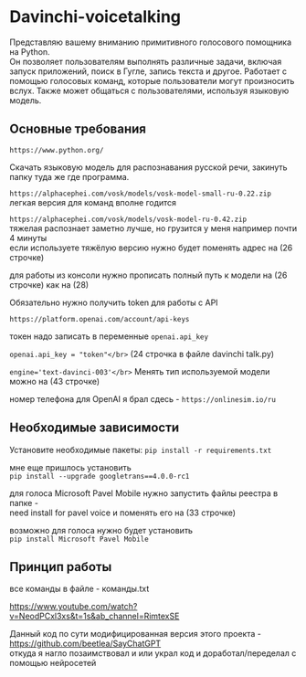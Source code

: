 # Davinchi-voicetalking

Представляю вашему вниманию примитивного голосового помощника на Python.  
Он позволяет пользователям выполнять различные задачи, включая запуск приложений, поиск в Гугле, запись текста и другое. Работает с помощью голосовых команд, которые пользователи могут произносить вслух. Также может общаться с пользователями, используя языковую модель.       

<h2>Основные требования</h2>  

`https://www.python.org/`  

Скачать языковую модель для распознавания русской речи, закинуть папку туда же где программа.  

`https://alphacephei.com/vosk/models/vosk-model-small-ru-0.22.zip`          
легкая версия для команд вполне годится 

`https://alphacephei.com/vosk/models/vosk-model-ru-0.42.zip`   
тяжелая распознает заметно лучше, но грузится у меня например почти 4 минуты  
если используете тяжёлую версию нужно будет поменять адрес на (26 строчке)  

для работы из консоли нужно прописать полный путь к модели на (26 строчке) как на (28) 

Обязательно нужно получить token для работы с API   

`https://platform.openai.com/account/api-keys` 

токен надо записать в переменные `openai.api_key`

`openai.api_key = "token"</br>`    (24 строчка в файле davinchi talk.py) 

`engine='text-davinci-003'</br>`   Менять тип используемой модели можно на (43 строчке) 

номер телефона для OpenAI я брал сдесь - `https://onlinesim.io/ru`  

<h2>Необходимые зависимости</h2> 

Установите необходимые пакеты: `pip install -r requirements.txt`
    
мне еще пришлось установить   
`pip install --upgrade googletrans==4.0.0-rc1`  

для голоса Microsoft Pavel Mobile нужно запустить файлы реестра в папке -  
need install for pavel voice и поменять его на (33 строчке)  
  
возможно для голоса нужно будет установить  
`pip install Microsoft Pavel Mobile`  
   
<h2>Принцип работы</h3> 

все команды в файле - команды.txt   

https://www.youtube.com/watch?v=NeodPCxl3xs&t=1s&ab_channel=RimtexSE  

Данный код по сути модифицированная версия этого проекта - https://github.com/beetlea/SayChatGPT  
откуда я нагло позаимствовал и или украл код и доработал/переделал с помощью нейросетей  

